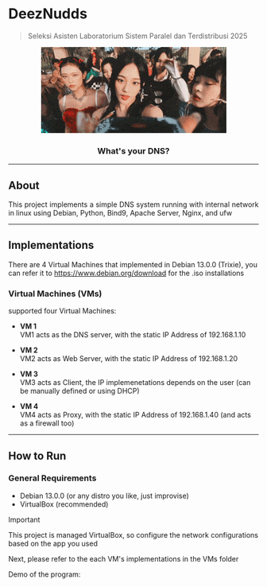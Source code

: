 # DeezNudds

> Seleksi Asisten Laboratorium Sistem Paralel dan Terdistribusi 2025
<p align="center">
    <img src="./etc/newjeans-eta.gif">
</p>
    <h3 align="center">What's your DNS?</h3>

---

## About <a name="about"></a>

<p align="justify">This project implements a simple DNS system running with internal network in linux using Debian, Python, Bind9, Apache Server, Nginx, and ufw </p>

---

## Implementations <a name="algorithms"></a>

There are 4 Virtual Machines that implemented in Debian 13.0.0 (Trixie), you can refer it to https://www.debian.org/download for the .iso installations

### Virtual Machines (VMs)  
supported four Virtual Machines:

- **VM 1**  
  VM1 acts as the DNS server, with the static IP Address of 192.168.1.10

- **VM 2**  
  VM2 acts as Web Server, with the static IP Address of 192.168.1.20

- **VM 3**  
  VM3 acts as Client, the IP implemenetations depends on the user (can be manually defined or using DHCP)

- **VM 4**  
  VM4 acts as Proxy, with the static IP Address of 192.168.1.40 (and acts as a firewall too)
--- 

## How to Run <a name="how-to-run"></a>

### General Requirements
- Debian 13.0.0 (or any distro you like, just improvise)
- VirtualBox (recommended)


> [!IMPORTANT]
> This project is managed VirtualBox, so configure the network configurations based on the app you used

Next, please refer to the each VM's implementations in the VMs folder

Demo of the program: 


